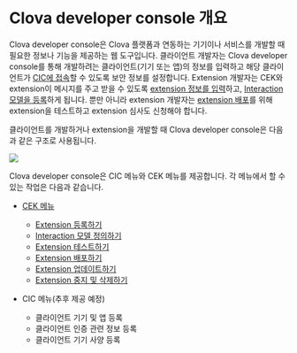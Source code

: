 # Clova developer console 개요

Clova developer console은 Clova 플랫폼과 연동하는 기기이나 서비스를 개발할 때 필요한 정보나 기능을 제공하는 웹 도구입니다. 클라이언트 개발자는 Clova developer console를 통해 개발하려는 클라이언트(기기 또는 앱)의 정보를 입력하고 해당 클라이언트가 [CIC에 접속](/CIC/CIC_Overview.md)할 수 있도록 보안 정보를 설정합니다. Extension 개발자는 CEK와 extension이 메시지를 주고 받을 수 있도록 [extension 정보를 입력](/DevConsole/Guides/CEK/Register_Extension.md)하고, [Interaction 모델을 등록](/DevConsole/Guides/CEK/Define_Interaction_Model.md)하게 됩니다. 뿐만 아니라 extension 개발자는 [extension 배포](/DevConsole/Guides/CEK/Deploy_Extension.md)를 위해 extension을 테스트하고 extension 심사도 신청해야 합니다.

클라이언트를 개발하거나 extension을 개발할 때 Clova developer console은 다음과 같은 구조로 사용됩니다.

![](/DevConsole/Resources/Images/DevConsole-Concept_Diagram.png)

Clova developer console은 CIC 메뉴와 CEK 메뉴를 제공합니다. 각 메뉴에서 할 수 있는 작업은 다음과 같습니다.

* [CEK 메뉴](/DevConsole/Guides/CEK/Using_CEK_Menu.md)
  * [Extension 등록하기](/DevConsole/Guides/CEK/Register_Extension.md)
  * [Interaction 모델 정의하기](/DevConsole/Guides/CEK/Define_Interaction_Model.md)
  * [Extension 테스트하기](/DevConsole/Guides/CEK/Test_Extension.md)
  * [Extension 배포하기](/DevConsole/Guides/CEK/Deploy_Extension.md)
  * [Extension 업데이트하기](/DevConsole/Guides/CEK/Update_Extension.md)
  * [Extension 중지 및 삭제하기](/DevConsole/Guides/CEK/Remove_Extension.md)

* CIC 메뉴(추후 제공 예정)
  * 클라이언트 기기 및 앱 등록
  * 클라이언트 인증 관련 정보 등록
  * 클라이언트 기기 사양 등록
